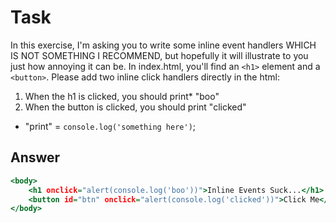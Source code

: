 # Task 

In this exercise, I'm asking you to write some inline event handlers WHICH IS NOT SOMETHING I RECOMMEND, but hopefully it will illustrate to you just how annoying it can be. In index.html, you'll find an `<h1>` element and a `<button>`.  Please add two inline click handlers directly in the html:

1. When the h1 is clicked, you should print*  "boo"
2. When the button is clicked, you should print "clicked"

* "print" = `console.log('something here')`;

## Answer
```index.html
<body>
    <h1 onclick="alert(console.log('boo'))">Inline Events Suck...</h1>
    <button id="btn" onclick="alert(console.log('clicked'))">Click Me</button>
</body>
```
